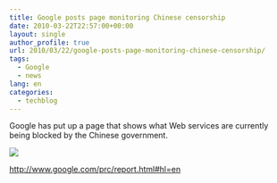```yaml
---
title: Google posts page monitoring Chinese censorship
date: 2010-03-22T22:57:00+00:00
layout: single
author_profile: true
url: 2010/03/22/google-posts-page-monitoring-chinese-censorship/
tags:
  - Google
  - news
lang: en
categories: 
  - techblog
---
```

Google has put up a page that shows what Web services are currently being blocked by the Chinese government.

[![](http://2.bp.blogspot.com/_vaUVXcmC3OI/S6fuxT6crNI/AAAAAAAABXM/6MtrfJHJ_6w/s400/google.png)](http://2.bp.blogspot.com/_vaUVXcmC3OI/S6fuxT6crNI/AAAAAAAABXM/6MtrfJHJ_6w/s1600-h/google.png)

<http://www.google.com/prc/report.html#hl=en>